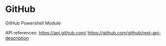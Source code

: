 # GitHub
GitHub Powershell Module

API references:
https://api.github.com/
https://github.com/github/rest-api-description
